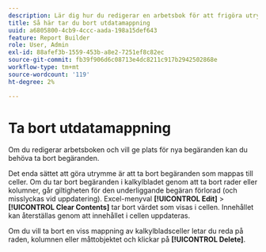 ```yaml
---
description: Lär dig hur du redigerar en arbetsbok för att frigöra utrymme för nya begäranden genom att ta bort begäranden.
title: Så här tar du bort utdatamappning
uuid: a6805800-4cb9-4ccc-aada-198a15def643
feature: Report Builder
role: User, Admin
exl-id: 88afef3b-1559-453b-a8e2-7251ef8c82ec
source-git-commit: fb39f906d6c08713e4dc8211c917b2942502868e
workflow-type: tm+mt
source-wordcount: '119'
ht-degree: 2%

---
```


# Ta bort utdatamappning

Om du redigerar arbetsboken och vill ge plats för nya begäranden kan du behöva ta bort begäranden.

Det enda sättet att göra utrymme är att ta bort begäranden som mappas till celler. Om du tar bort begäranden i kalkylbladet genom att ta bort rader eller kolumner, går giltigheten för den underliggande begäran förlorad (och misslyckas vid uppdatering). Excel-menyval **[!UICONTROL Edit]** > **[!UICONTROL Clear Contents]** tar bort värdet som visas i cellen. Innehållet kan återställas genom att innehållet i cellen uppdateras.

Om du vill ta bort en viss mappning av kalkylbladsceller letar du reda på raden, kolumnen eller måttobjektet och klickar på **[!UICONTROL Delete]**.
